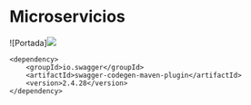 # Microservicios

![Portada]<img src="https://i.imgur.com/DCkqkLs.jpg">

```
<dependency>
    <groupId>io.swagger</groupId>
    <artifactId>swagger-codegen-maven-plugin</artifactId>
    <version>2.4.28</version>
</dependency>
```